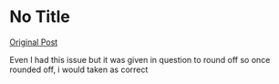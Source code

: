 # No Title

[Original Post](https://discourse.onlinedegree.iitm.ac.in/t/168832/59)

<p>Even I had this issue but it was given in question to round off so once rounded off, i would taken as correct</p>